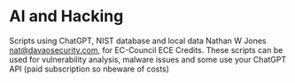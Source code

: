 # AI and Hacking
Scripts using ChatGPT, NIST database and local data Nathan W Jones nat@davaosecurity.com, for EC-Council ECE Credits. These scripts can be used for vulnerability analysis, malware issues and some use your ChatGPT API (paid subscription so nbeware of costs)
